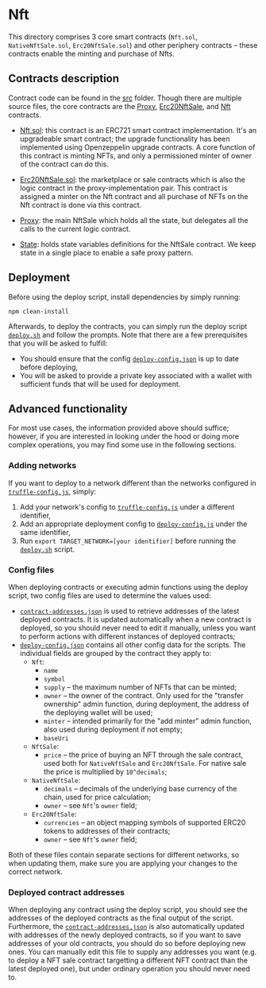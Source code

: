 # Nft

This directory comprises 3 core smart contracts (`Nft.sol`, `NativeNftSale.sol`, `Erc20NftSale.sol`) and other periphery contracts &ndash; these contracts enable the minting and purchase of Nfts.

## Contracts description

Contract code can be found in the [src](src/) folder. Though there are multiple source files, the core contracts are the [Proxy](src/Proxy/Proxy.sol), [Erc20NftSale](src/Erc20NftSale.sol), and [Nft](src/Nft.sol) contracts.

-   [Nft.sol](src/Nft.sol): this contract is an ERC721 smart contract implementation. It's an upgradeable smart contract; the upgrade functionality has been implemented using Openzeppelin upgrade contracts. A core function of this contract is minting NFTs, and only a permissioned minter of owner of the contract can do this.

-   [Erc20NftSale.sol](src/Erc20NftSale.sol): the marketplace or sale contracts which is also the logic contract in the proxy-implementation pair. This contract is assigned a minter on the Nft contract and all purchase of NFTs on the Nft contract is done via this contract.

-   [Proxy](src/Proxy/Proxy.sol): the main NftSale which holds all the state, but delegates all the calls to the current logic contract.

-   [State](src/State.sol): holds state variables definitions for the NftSale contract. We keep state in a single place to enable a safe proxy pattern.

## Deployment

Before using the deploy script, install dependencies by simply running:

```
npm clean-install
```

Afterwards, to deploy the contracts, you can simply run the deploy script [`deploy.sh`](./deploy.sh) and follow the prompts. Note that there are a few prerequisites that you will be asked to fulfill:

-   You should ensure that the config [`deploy-config.json`](./deploy-config.json) is up to date before deploying,
-   You will be asked to provide a private key associated with a wallet with sufficient funds that will be used for deployment.

## Advanced functionality

For most use cases, the information provided above should suffice; however, if you are interested in looking under the hood or doing more complex operations, you may find some use in the following sections.

### Adding networks

If you want to deploy to a network different than the networks configured in [`truffle-config.js`](./truffle-config.js), simply:

1. Add your network's config to [`truffle-config.js`](./truffle-config.js) under a different identifier,
2. Add an appropriate deployment config to [`deploy-config.js`](./deploy-config.json) under the same identifier,
3. Run `export TARGET_NETWORK=[your identifier]` before running the [`deploy.sh`](./deploy.sh) script.

### Config files

When deploying contracts or executing admin functions using the deploy script, two config files are used to determine the values used:

-   [`contract-addresses.json`](./contract-addresses.json) is used to retrieve addresses of the latest deployed contracts. It is updated automatically when a new contract is deployed, so you should never need to edit it manually, unless you want to perform actions with different instances of deployed contracts;
-   [`deploy-config.json`](./deploy-config.json) contains all other config data for the scripts. The individual fields are grouped by the contract they apply to:
    -   `Nft`:
        -   `name`
        -   `symbol`
        -   `supply` &ndash; the maximum number of NFTs that can be minted;
        -   `owner` &ndash; the owner of the contract. Only used for the "transfer ownership" admin function, during deployment, the address of the deploying wallet will be used;
        -   `minter` &ndash; intended primarily for the "add minter" admin function, also used during deployment if not empty;
        -   `baseUri`
    -   `NftSale`:
        -   `price` &ndash; the price of buying an NFT through the sale contract, used both for `NativeNftSale` and `Erc20NftSale`. For native sale the price is multiplied by `10^decimals`;
    -   `NativeNftSale`:
        -   `decimals` &ndash; decimals of the underlying base currency of the chain, used for price calculation;
        -   `owner` &ndash; see `Nft`'s `owner` field;
    -   `Erc20NftSale`:
        -   `currencies` &ndash; an object mapping symbols of supported ERC20 tokens to addresses of their contracts;
        -   `owner` &ndash; see `Nft`'s `owner` field;

Both of these files contain separate sections for different networks, so when updating them, make sure you are applying your changes to the correct network.

### Deployed contract addresses

When deploying any contract using the deploy script, you should see the addresses of the deployed contracts as the final output of the script. Furthermore, the [`contract-addresses.json`](./contract-addresses.json) is also automatically updated with addresses of the newly deployed contracts, so if you want to save addresses of your old contracts, you should do so before deploying new ones. You can manually edit this file to supply any addresses you want (e.g. to deploy a NFT sale contract targetting a different NFT contract than the latest deployed one), but under ordinary operation you should never need to.
